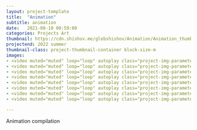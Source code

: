 ```yaml
---
layout: project-template
title:  "Animation"
subtitle: animation
date:   2021-08-10 00:59:00
categories: Projects Art
thumbnail: https://cdn.shishov.me/glebshishov/Animation/Animation_thumbnail.gif
projectend: 2022 summer
thumbnail-class: project-thumbnail-container block-size-m
images:
- <video muted="muted" loop="loop" autoplay class="project-img-parameters img-size-half"> <source src="https://cdn.shishov.me/glebshishov/Animation/Anim-color.mp4"></video>
- <video muted="muted" loop="loop" autoplay class="project-img-parameters img-size-half"> <source src="https://cdn.shishov.me/glebshishov/Animation/Anim-dragon.mp4"></video>
- <video muted="muted" loop="loop" autoplay class="project-img-parameters img-size-half"> <source src="https://cdn.shishov.me/glebshishov/Animation/Anim-feroliq.mp4"></video>
- <video muted="muted" loop="loop" autoplay class="project-img-parameters img-size-half"> <source src="https://cdn.shishov.me/glebshishov/Animation/Anim-light.mp4"></video>
- <video muted="muted" loop="loop" autoplay class="project-img-parameters img-size-half"> <source src="https://cdn.shishov.me/glebshishov/Animation/Anim-magnit.mp4"></video>
- <video muted="muted" loop="loop" autoplay class="project-img-parameters img-size-half"> <source src="https://cdn.shishov.me/glebshishov/Animation/Anim-matrsh.mp4"></video>
- <video muted="muted" loop="loop" autoplay class="project-img-parameters img-size-half"> <source src="https://cdn.shishov.me/glebshishov/Animation/Anim-room.mp4"></video>
- <video muted="muted" loop="loop" autoplay class="project-img-parameters img-size-half"> <source src="https://cdn.shishov.me/glebshishov/Animation/Anim-shafle.mp4"></video>

---
```

Animation compilation